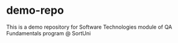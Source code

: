 # demo-repo
This is a demo repository for Software Technologies module of QA Fundamentals program @ SortUni
